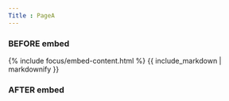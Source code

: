 ```yaml
---
Title : PageA
---
```


### BEFORE embed

{% include focus/embed-content.html %}
{{ include_markdown | markdownify }}

### AFTER embed
